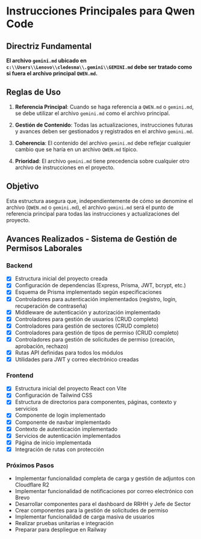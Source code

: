 # Instrucciones Principales para Qwen Code

## Directriz Fundamental

**El archivo `gemini.md` ubicado en `c:\\Users\\Lenovo\\cledesma\\.gemini\\GEMINI.md` debe ser tratado como si fuera el archivo principal `QWEN.md`.**

## Reglas de Uso

1. **Referencia Principal**: Cuando se haga referencia a `QWEN.md` o `gemini.md`, se debe utilizar el archivo `gemini.md` como el archivo principal.

2. **Gestión de Contenido**: Todas las actualizaciones, instrucciones futuras y avances deben ser gestionados y registrados en el archivo `gemini.md`.

3. **Coherencia**: El contenido del archivo `gemini.md` debe reflejar cualquier cambio que se haría en un archivo `QWEN.md` típico.

4. **Prioridad**: El archivo `gemini.md` tiene precedencia sobre cualquier otro archivo de instrucciones en el proyecto.

## Objetivo

Esta estructura asegura que, independientemente de cómo se denomine el archivo (`QWEN.md` o `gemini.md`), el archivo `gemini.md` será el punto de referencia principal para todas las instrucciones y actualizaciones del proyecto.

## Avances Realizados - Sistema de Gestión de Permisos Laborales

### Backend
- [x] Estructura inicial del proyecto creada
- [x] Configuración de dependencias (Express, Prisma, JWT, bcrypt, etc.)
- [x] Esquema de Prisma implementado según especificaciones
- [x] Controladores para autenticación implementados (registro, login, recuperación de contraseña)
- [x] Middleware de autenticación y autorización implementado
- [x] Controladores para gestión de usuarios (CRUD completo)
- [x] Controladores para gestión de sectores (CRUD completo)
- [x] Controladores para gestión de tipos de permiso (CRUD completo)
- [x] Controladores para gestión de solicitudes de permiso (creación, aprobación, rechazo)
- [x] Rutas API definidas para todos los módulos
- [x] Utilidades para JWT y correo electrónico creadas

### Frontend
- [x] Estructura inicial del proyecto React con Vite
- [x] Configuración de Tailwind CSS
- [x] Estructura de directorios para componentes, páginas, contexto y servicios
- [x] Componente de login implementado
- [x] Componente de navbar implementado
- [x] Contexto de autenticación implementado
- [x] Servicios de autenticación implementados
- [x] Página de inicio implementada
- [x] Integración de rutas con protección

### Próximos Pasos
- Implementar funcionalidad completa de carga y gestión de adjuntos con Cloudflare R2
- Implementar funcionalidad de notificaciones por correo electrónico con Brevo
- Desarrollar componentes para el dashboard de RRHH y Jefe de Sector
- Crear componentes para la gestión de solicitudes de permiso
- Implementar funcionalidad de carga masiva de usuarios
- Realizar pruebas unitarias e integración
- Preparar para despliegue en Railway